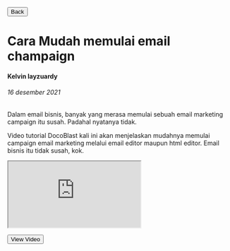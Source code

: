 [<button>Back</button>](https://shznnn.com)

# Cara Mudah memulai email champaign

#### Kelvin layzuardy

###### 16 desember 2021

Dalam email bisnis, banyak yang merasa memulai sebuah email marketing campaign itu susah. Padahal nyatanya tidak.

Video tutorial DocoBlast kali ini akan menjelaskan mudahnya memulai campaign email marketing melalui email editor maupun html editor. Email bisnis itu tidak susah, kok.

<iframe src="https://youtu.be/fFuwXg31QHk" ></iframe>

[<button>View Video</button>](https://youtu.be/fFuwXg31QHk)
